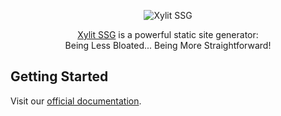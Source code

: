 <div align="center">

![Xylit SSG](https://xylit.dev/_astro/logo.C-IlfLKp_Z24Y88P.svg "Xylit SSG")

[Xylit SSG](https://xylit.dev) is a powerful static site generator:  
Being Less Bloated... Being More Straightforward!

</div>

## Getting Started

Visit our [official documentation](https://xylit.dev/getting-started/installation-and-setup/).
